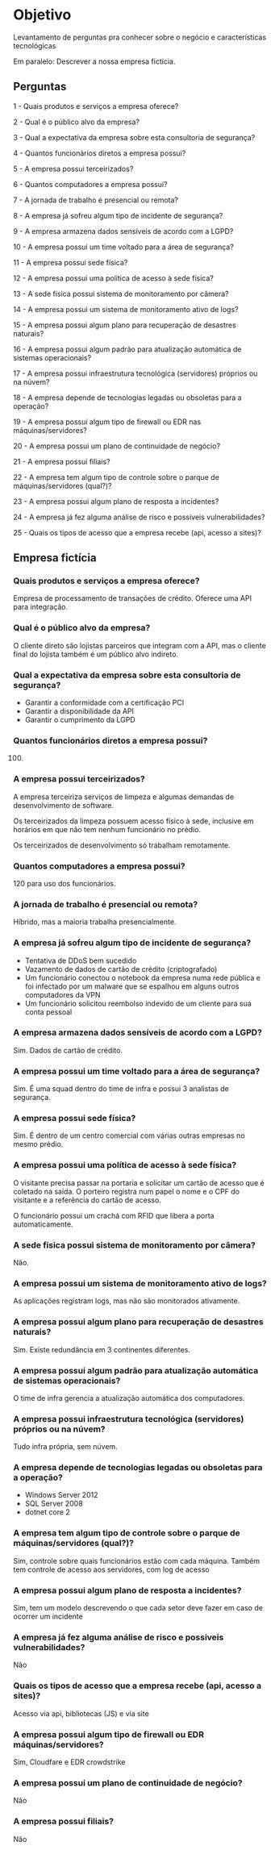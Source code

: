 # Objetivo

Levantamento de perguntas pra conhecer sobre o negócio e características tecnológicas

Em paralelo: Descrever a nossa empresa fictícia.

## Perguntas

1 - Quais produtos e serviços a empresa oferece?

2 - Qual é o público alvo da empresa?

3 - Qual a expectativa da empresa sobre esta consultoria de segurança?

4 - Quantos funcionários diretos a empresa possui?

5 - A empresa possui terceirizados?

6 - Quantos computadores a empresa possui?

7 - A jornada de trabalho é presencial ou remota?

8 - A empresa já sofreu algum tipo de incidente de segurança?

9 - A empresa armazena dados sensíveis de acordo com a LGPD?

10 - A empresa possui um time voltado para a área de segurança?

11 - A empresa possui sede física?

12 - A empresa possui uma política de acesso à sede física?

13 - A sede física possui sistema de monitoramento por câmera?

14 - A empresa possui um sistema de monitoramento ativo de logs?

15 - A empresa possui algum plano para recuperação de desastres naturais?

16 - A empresa possui algum padrão para atualização automática de sistemas operacionais?

17 - A empresa possui infraestrutura tecnológica (servidores) próprios ou na núvem?

18 - A empresa depende de tecnologias legadas ou obsoletas para a operação?

19 - A empresa possui algum tipo de firewall ou EDR nas máquinas/servidores?

20 - A empresa possui um plano de continuidade de negócio?

21 - A empresa possui filiais?

22 - A empresa tem algum tipo de controle sobre o parque de máquinas/servidores (qual?)?

23 - A empresa possui algum plano de resposta a incidentes?
 
24 - A empresa já fez alguma análise de risco e possiveis vulnerabilidades?

25 - Quais os tipos de acesso que a empresa recebe (api, acesso a sites)?

## Empresa fictícia

### Quais produtos e serviços a empresa oferece?

Empresa de processamento de transações de crédito. Oferece uma API para integração.

### Qual é o público alvo da empresa?

O cliente direto são lojistas parceiros que integram com a API, mas o cliente final do lojista também é um público alvo indireto.

### Qual a expectativa da empresa sobre esta consultoria de segurança?

- Garantir a conformidade com a certificação PCI
- Garantir a disponibilidade da API
- Garantir o cumprimento da LGPD

### Quantos funcionários diretos a empresa possui?

100.

### A empresa possui terceirizados?

A empresa terceiriza serviços de limpeza e algumas demandas de desenvolvimento de software.

Os terceirizados da limpeza possuem acesso físico à sede, inclusive em horários em que não tem nenhum funcionário no prédio.

Os terceirizados de desenvolvimento só trabalham remotamente.

### Quantos computadores a empresa possui?

120 para uso dos funcionários.

### A jornada de trabalho é presencial ou remota?

Híbrido, mas a maioria trabalha presencialmente.

### A empresa já sofreu algum tipo de incidente de segurança?

- Tentativa de DDoS bem sucedido
- Vazamento de dados de cartão de crédito (criptografado)
- Um funcionário conectou o notebook da empresa numa rede pública e foi infectado por um malware que se espalhou em alguns outros computadores da VPN
- Um funcionário solicitou reembolso indevido de um cliente para sua conta pessoal

### A empresa armazena dados sensíveis de acordo com a LGPD?

Sim. Dados de cartão de crédito.

### A empresa possui um time voltado para a área de segurança?

Sim. É uma squad dentro do time de infra e possui 3 analistas de segurança.

### A empresa possui sede física?

Sim. É dentro de um centro comercial com várias outras empresas no mesmo prédio.

### A empresa possui uma política de acesso à sede física?

O visitante precisa passar na portaria e solicitar um cartão de acesso que é coletado na saída. O porteiro registra num papel o nome e o CPF do visitante e a referência do cartão de acesso.

O funcionário possui um crachá com RFID que libera a porta automaticamente.

### A sede física possui sistema de monitoramento por câmera?

Não.

### A empresa possui um sistema de monitoramento ativo de logs?

As aplicações registram logs, mas não são monitorados ativamente.

### A empresa possui algum plano para recuperação de desastres naturais?

Sim. Existe redundância em 3 continentes diferentes.

### A empresa possui algum padrão para atualização automática de sistemas operacionais?

O time de infra gerencia a atualização automática dos computadores.

### A empresa possui infraestrutura tecnológica (servidores) próprios ou na núvem?

Tudo infra própria, sem núvem.

### A empresa depende de tecnologias legadas ou obsoletas para a operação?

- Windows Server 2012
- SQL Server 2008
- dotnet core 2

### A empresa tem algum tipo de controle sobre o parque de máquinas/servidores (qual?)?

 Sim, controle sobre quais funcionários estão com cada máquina. Também tem controle de acesso aos servidores, com log de acesso

### A empresa possui algum plano de resposta a incidentes?

 Sim, tem um modelo descrevendo o que cada setor deve fazer em caso de ocorrer um incidente

### A empresa já fez alguma análise de risco e possiveis vulnerabilidades?

 Não

### Quais os tipos de acesso que a empresa recebe (api, acesso a sites)?

 Acesso via api, bibliotecas (JS) e via site

### A empresa possui algum tipo de firewall ou EDR máquinas/servidores?

 Sim, Cloudfare e EDR crowdstrike

### A empresa possui um plano de continuidade de negócio?

 Não

### A empresa possui filiais?

 Não